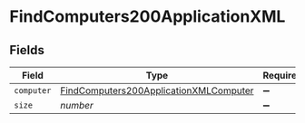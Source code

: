 # FindComputers200ApplicationXML


## Fields

| Field                                                                                                       | Type                                                                                                        | Required                                                                                                    | Description                                                                                                 | Example                                                                                                     |
| ----------------------------------------------------------------------------------------------------------- | ----------------------------------------------------------------------------------------------------------- | ----------------------------------------------------------------------------------------------------------- | ----------------------------------------------------------------------------------------------------------- | ----------------------------------------------------------------------------------------------------------- |
| `computer`                                                                                                  | [FindComputers200ApplicationXMLComputer](../../models/operations/findcomputers200applicationxmlcomputer.md) | :heavy_minus_sign:                                                                                          | N/A                                                                                                         |                                                                                                             |
| `size`                                                                                                      | *number*                                                                                                    | :heavy_minus_sign:                                                                                          | N/A                                                                                                         | 1                                                                                                           |